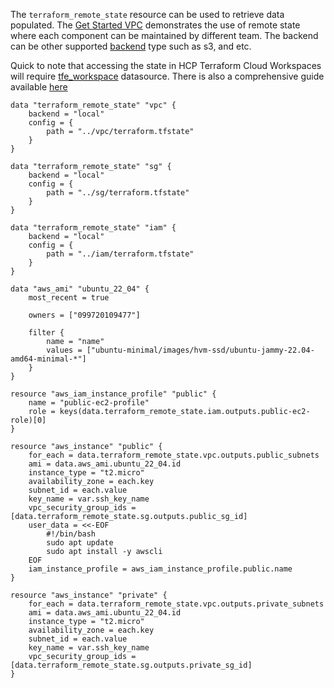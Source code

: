 The `terraform_remote_state` resource can be used to retrieve data populated.
The [Get Started VPC](https://github.com/daily-ops/quick-start-aws-lambda-and-s3-with-terraform) demonstrates the use of remote state where each component can be maintained by different team. The backend can be other supported [backend](https://developer.hashicorp.com/terraform/language/backend) type such as s3, and etc. 

Quick to note that accessing the state in HCP Terraform Cloud Workspaces will require [tfe_workspace](https://registry.terraform.io/providers/hashicorp/tfe/latest/docs/data-sources/workspace) datasource. There is also a comprehensive guide available [here](https://support.hashicorp.com/hc/en-us/articles/1500008832622-Accessing-A-Workspace-s-State-Data)

```
data "terraform_remote_state" "vpc" {
    backend = "local"
    config = {
        path = "../vpc/terraform.tfstate"
    }
}

data "terraform_remote_state" "sg" {
    backend = "local"
    config = {
        path = "../sg/terraform.tfstate"
    }
}

data "terraform_remote_state" "iam" {
    backend = "local"
    config = {
        path = "../iam/terraform.tfstate"
    }
}

data "aws_ami" "ubuntu_22_04" {
    most_recent = true

    owners = ["099720109477"]

    filter {
        name = "name"
        values = ["ubuntu-minimal/images/hvm-ssd/ubuntu-jammy-22.04-amd64-minimal-*"]
    }
}

resource "aws_iam_instance_profile" "public" {
    name = "public-ec2-profile"
    role = keys(data.terraform_remote_state.iam.outputs.public-ec2-role)[0]
}

resource "aws_instance" "public" {
    for_each = data.terraform_remote_state.vpc.outputs.public_subnets
    ami = data.aws_ami.ubuntu_22_04.id
    instance_type = "t2.micro"
    availability_zone = each.key
    subnet_id = each.value
    key_name = var.ssh_key_name
    vpc_security_group_ids = [data.terraform_remote_state.sg.outputs.public_sg_id]
    user_data = <<-EOF
        #!/bin/bash
        sudo apt update
        sudo apt install -y awscli
    EOF
    iam_instance_profile = aws_iam_instance_profile.public.name
}

resource "aws_instance" "private" {
    for_each = data.terraform_remote_state.vpc.outputs.private_subnets
    ami = data.aws_ami.ubuntu_22_04.id
    instance_type = "t2.micro"
    availability_zone = each.key
    subnet_id = each.value
    key_name = var.ssh_key_name
    vpc_security_group_ids = [data.terraform_remote_state.sg.outputs.private_sg_id]
}
```
